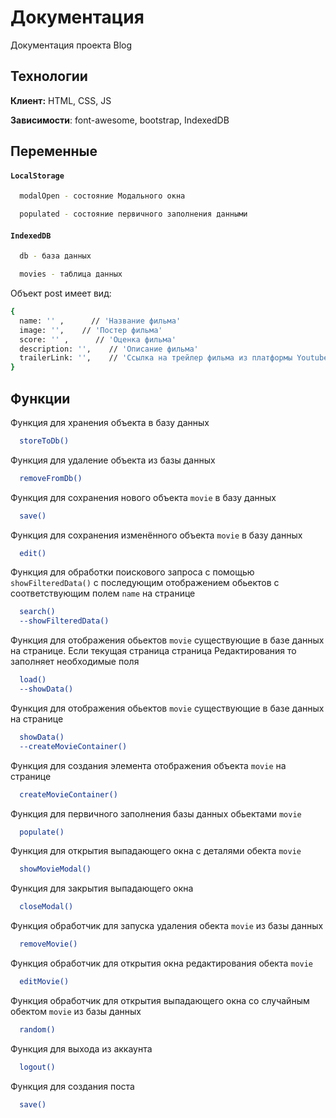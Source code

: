 # Документация

Документация проекта Blog


## Технологии

**Клиент:** HTML, CSS, JS

**Зависимости**: font-awesome, bootstrap, IndexedDB




## Переменные

#### ``LocalStorage``

```bash
  modalOpen - состояние Модального окна
```
```bash
  populated - состояние первичного заполнения данными
```


#### ``IndexedDB``

```bash
  db - база данных
```
```bash
  movies - таблица данных
```
Объект post имеет вид:
```bash
{
  name: '' ,      // 'Название фильма'
  image: '',    // 'Постер фильма'
  score: '' ,      // 'Оценка фильма'
  description: '',    // 'Описание фильма'
  trailerLink: '',    // 'Ссылка на трейлер фильма из платформы Youtube'
}
```

## Функции

Функция для хранения объекта в базу данных
```bash
  storeToDb() 
```

Функция для удаление объекта из базы данных
```bash
  removeFromDb() 
```

Функция для сохранения нового объекта `movie` в базу данных
```bash
  save()
```

Функция для сохранения изменённого объекта `movie` в базу данных
```bash
  edit()
```

Функция для обработки поискового запроса с помощью `showFilteredData()` с последующим отображением обьектов с соответствующим полем `name` на странице
```bash
  search()
  --showFilteredData()
```

Функция для отображения обьектов `movie` существующие в базе данных на странице. Если текущая страница страница Редактирования то заполняет необходимые поля
```bash
  load()
  --showData()
```

Функция для отображения обьектов `movie` существующие в базе данных на странице
```bash
  showData()
  --createMovieContainer()
```
Функция для создания элемента отображения объекта `movie` на странице
```bash
  createMovieContainer()
```

Функция для первичного заполнения базы данных обьектами `movie`
```bash
  populate()
```

Функция для открытия выпадающего окна с деталями обекта `movie`
```bash
  showMovieModal()
```

Функция для закрытия выпадающего окна
```bash
  closeModal()
```

Функция обработчик для запуска удаления обекта `movie` из базы данных
```bash
  removeMovie()
```

Функция обработчик для открытия окна редактирования обекта `movie`
```bash
  editMovie()
```

Функция обработчик для открытия выпадающего окна со случайным обектом `movie` из базы данных
```bash
  random()
```


Функция для выхода из аккаунта
```bash
  logout()
```

Функция для создания поста
```bash
  save()
```

